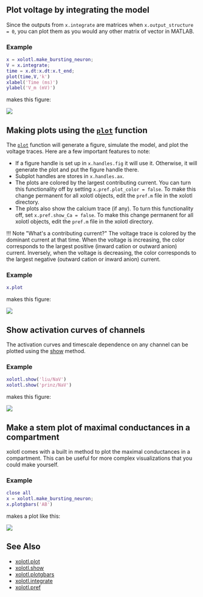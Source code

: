 ## Plot voltage by integrating the model

Since the outputs from `x.integrate` are matrices when `x.output_structure = 0`, you can plot them as you would any other matrix of vector in MATLAB. 

### Example

```matlab
x = xolotl.make_bursting_neuron;
V = x.integrate;
time = x.dt:x.dt:x.t_end;
plot(time,V,'k')
xlabel('Time (ms)')
ylabel('V_m (mV)')
```
makes this figure:

![](https://user-images.githubusercontent.com/6005346/50520183-e11d3e00-0a8c-11e9-8f87-74eb6a98e672.png)


## Making plots using the [`plot`](https://xolotl.readthedocs.io/en/master/reference/matlab/xolotl/#plot) function
The [`plot`](https://xolotl.readthedocs.io/en/master/reference/matlab/xolotl/#plot) function will generate a figure, simulate the model, and plot the
voltage traces. Here are a few important features to note:

* If a figure handle is set up in `x.handles.fig` it will use it. Otherwise, it will
generate the plot and put the figure handle there.
* Subplot handles are stores in `x.handles.ax`.
* The plots are colored by the largest contributing current. You can turn this
functionality off by setting `x.pref.plot_color = false`. To make this change
permanent for all xolotl objects, edit the `pref.m` file in the xolotl directory.
* The plots also show the calcium trace (if any). To turn this functionality off,
set `x.pref.show_Ca = false`. To make this change
permanent for all xolotl objects, edit the `pref.m` file in the xolotl directory.


!!! Note "What's a contributing current?"
    The voltage trace is colored by the dominant current at that time. When the voltage is increasing, the color corresponds to the largest positive (inward cation or outward anion) current. Inversely, when the voltage is decreasing, the color corresponds to the largest negative (outward cation or inward anion) current.

### Example

```matlab
x.plot
```

makes this figure:

![](https://user-images.githubusercontent.com/6005346/50520224-1c1f7180-0a8d-11e9-9825-d42869338d33.png)

## Show activation curves of channels 

The activation curves and timescale dependence on any channel can be 
plotted using the [show](https://xolotl.readthedocs.io/en/master/reference/matlab/xolotl/#show) method. 

### Example

```matlab
xolotl.show('liu/NaV')
xolotl.show('prinz/NaV')
```


makes this figure:

![](https://user-images.githubusercontent.com/6005346/50520304-951ec900-0a8d-11e9-8ec1-88398062da2c.png)

## Make a stem plot of maximal conductances in a compartment

xolotl comes with a built in method to plot the maximal conductances
in a compartment. This can be useful for more complex visualizations
that you could make yourself.

### Example

```matlab
close all
x = xolotl.make_bursting_neuron;
x.plotgbars('AB')
```

makes a plot like this:

![](https://user-images.githubusercontent.com/6005346/50520444-6bb26d00-0a8e-11e9-82ba-128f08d28d30.png)

## See Also


* [xolotl.plot](https://xolotl.readthedocs.io/en/master/reference/matlab/xolotl/#plot)
* [xolotl.show](https://xolotl.readthedocs.io/en/master/reference/matlab/xolotl/#show)
* [xolotl.plotgbars](https://xolotl.readthedocs.io/en/master/reference/matlab/xolotl/#plotgbars)
* [xolotl.integrate](https://xolotl.readthedocs.io/en/master/reference/matlab/xolotl/#integrate)
* [xolotl.pref](https://xolotl.readthedocs.io/en/master/reference/xolotl-properties/#pref)